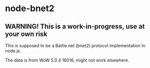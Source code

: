# node-bnet2
## WARNING! This is a work-in-progress, use at your own risk
This is supposed to be a Battle.net (bnet2) protocol implementation in node.js.

The data is from WoW 5.0.4 16016, might not work elsewhere.
